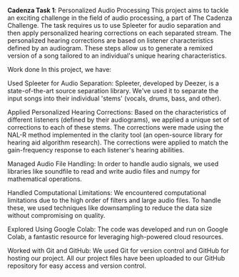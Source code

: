 **Cadenza Task 1**: Personalized Audio Processing
This project aims to tackle an exciting challenge in the field of audio processing, a part of The Cadenza Challenge. The task requires us to use Spleeter for audio separation and then apply personalized hearing corrections on each separated stream. The personalized hearing corrections are based on listener characteristics defined by an audiogram. These steps allow us to generate a remixed version of a song tailored to an individual's unique hearing characteristics.

Work done
In this project, we have:

Used Spleeter for Audio Separation: Spleeter, developed by Deezer, is a state-of-the-art source separation library. We've used it to separate the input songs into their individual 'stems' (vocals, drums, bass, and other).

Applied Personalized Hearing Corrections: Based on the characteristics of different listeners (defined by their audiograms), we applied a unique set of corrections to each of these stems. The corrections were made using the NAL-R method implemented in the clarity tool (an open-source library for hearing aid algorithm research). The corrections were applied to match the gain-frequency response to each listener's hearing abilities.

Managed Audio File Handling: In order to handle audio signals, we used libraries like soundfile to read and write audio files and numpy for mathematical operations.

Handled Computational Limitations: We encountered computational limitations due to the high order of filters and large audio files. To handle these, we used techniques like downsampling to reduce the data size without compromising on quality.

Explored Using Google Colab: The code was developed and run on Google Colab, a fantastic resource for leveraging high-powered cloud resources.

Worked with Git and GitHub: We used Git for version control and GitHub for hosting our project. All our project files have been uploaded to our GitHub repository for easy access and version control.
